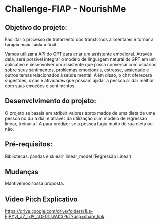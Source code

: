 # Challenge-FIAP - NourishMe

## Objetivo do projeto:
Facilitar o processo de tratamento dos transtornos alimentares e tornar a terapia mais fluida e fácil

Vamos utilizar a API do GPT para criar um assistente emocional. Através dela, será possível integrar o modelo de linguagem natural do GPT em um aplicativo e desenvolver um assistente que possa conversar com usuários sobre seus sentimentos, problemas emocionais, estresse, ansiedade e outros temas relacionados à saúde mental. Além disso, o chat oferecerá sugestões, dicas e atividades que possam ajudar a pessoa a lidar melhor com suas emoções e sentimentos.

## Desenvolvimento do projeto:
O projeto se baseia em atribuir valores aproximados de uma dieta de uma pessoa no dia a dia, e através da utilização dum modelo
de regressão linear, treinar a I.A para predizer se a pessoa fugiu muito de sua dieta ou não.

## Pré-requisitos:
Bibliotecas: pandas e sklearn.linear_model (Regressão Linear).

## Mudanças
Mantivemos nossa proposta.

## Video Pitch Explicativo
https://drive.google.com/drive/folders/1Ls-FjPYyI_aZ_lxlA_cOF01isWJf3P6T?usp=share_link
